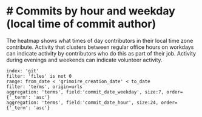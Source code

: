 # \# Commits by hour and weekday (local time of commit author)

The heatmap shows what times of day contributors in their local time zone contribute. Activity that clusters between regular office hours on workdays can indicate activity by contributors who do this as part of their job. Activity during evenings and weekends can indicate volunteer activity.

```
index: 'git'
filter: 'files' is not 0
range: from_date < 'grimoire_creation_date' < to_date
filter: 'terms', origin=urls
aggregation: 'terms', field:'commit_date_weekday', size:7, order={'_term': 'asc'}
aggregation: 'terms', field:'commit_date_hour', size:24, order={'_term': 'asc'}
```
